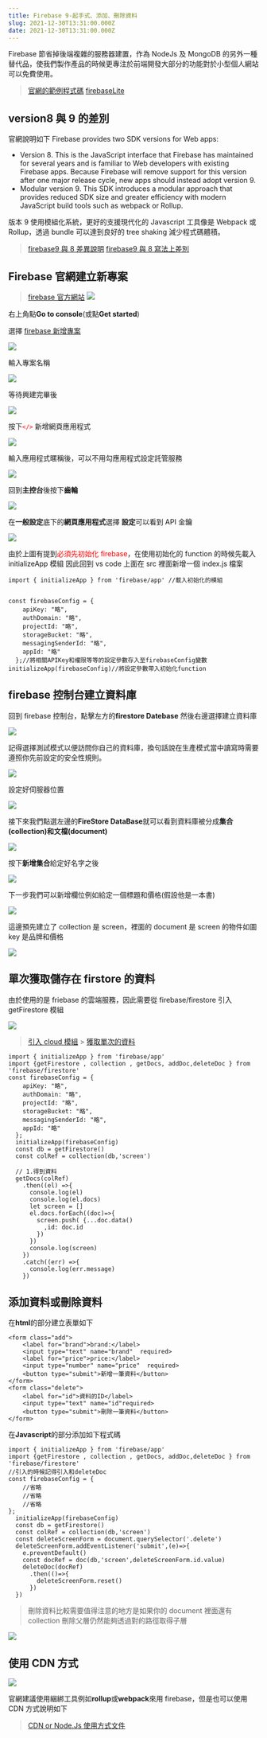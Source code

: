 ```yaml
---
title: Firebase 9-起手式、添加、刪除資料
slug: 2021-12-30T13:31:00.000Z
date: 2021-12-30T13:31:00.000Z
---
```


Firebase 節省掉後端複雜的服務器建置，作為 NodeJs 及 MongoDB 的另外一種替代品，使我們製作產品的時候更專注於前端開發大部分的功能對於小型個人網站可以免費使用。

> [官網的範例程式碼](https://firebase.google.com/docs/firestore/quickstart#swift) 
> [firebaseLite](https://firebase.google.com/docs/firestore/solutions/firestore-lite)

## version8 與 9 的差別

官網說明如下
Firebase provides two SDK versions for Web apps:

- Version 8. This is the JavaScript interface that Firebase has maintained for several years and is familiar to Web developers with existing Firebase apps. Because Firebase will remove support for this version after one major release cycle, new apps should instead adopt version 9.
- Modular version 9. This SDK introduces a modular approach that provides reduced SDK size and greater efficiency with modern JavaScript build tools such as webpack or Rollup.

版本 9 使用模組化系統，更好的支援現代化的 Javascript 工具像是 Webpack 或 Rollup，透過 bundle 可以達到良好的 tree shaking 減少程式碼體積。

> [firebase9 與 8 差異說明](https://firebase.google.com/docs/web/learn-more) 
> [firebase9 與 8 寫法上差別](https://firebase.google.com/docs/web/learn-more#web-version-9_1)

## Firebase 官網建立新專案

> [firebase 官方網站](https://firebase.google.com/)
> ![](https://i.imgur.com/NdNtXJB.png)

右上角點**Go to console**(或點**Get started**)

選擇 [firebase 新增專案](https://console.firebase.google.com/)

![](https://i.imgur.com/DBAAMNi.png)

輸入專案名稱

![](https://i.imgur.com/AKLa3Jj.png)

等待興建完畢後

![](https://i.imgur.com/apJybSJ.png)

按下<font color="red">`</>`</font> 新增網頁應用程式

![](https://i.imgur.com/Klxr2Vm.png)

輸入應用程式暱稱後，可以不用勾應用程式設定託管服務

![](https://i.imgur.com/7aOuGGb.jpg)

回到**主控台**後按下**齒輪**

![](https://i.imgur.com/29E7bD9.png)

在**一般設定**底下的**網頁應用程式**選擇 **設定**可以看到 API 金鑰

![](https://i.imgur.com/kozxaWC.jpg)

由於上圖有提到<font color="red">必須先初始化 firebase</font>，在使用初始化的 function 的時候先載入 initializeApp 模組
因此回到 vs code 上面在 src 裡面新增一個 index.js 檔案

```javascript{numberLines: true}
import { initializeApp } from 'firebase/app' //載入初始化的模組


const firebaseConfig = {
    apiKey: "略",
    authDomain: "略",
    projectId: "略",
    storageBucket: "略",
    messagingSenderId: "略",
    appId: "略"
  };//將相關APIKey和權限等等的設定參數存入至firebaseConfig變數
initializeApp(firebaseConfig)//將設定參數帶入初始化function
```

## firebase 控制台建立資料庫

回到 firebase 控制台，點擊左方的**firestore Datebase** 然後右邊選擇建立資料庫

![](https://i.imgur.com/fOm0Clj.png)

記得選擇測試模式以便訪問你自己的資料庫，換句話說在生產模式當中讀寫時需要遵照你先前設定的安全性規則。

![](https://i.imgur.com/mOlFg8p.png)

設定好伺服器位置

![](https://i.imgur.com/7HpeHId.png)

接下來我們點選左邊的**FireStore DataBase**就可以看到資料庫被分成**集合(collection)**和**文檔(document)**

![](https://i.imgur.com/zXS5lfN.jpg)

按下**新增集合**給定好名字之後

![](https://i.imgur.com/6rqjtni.png)

下一步我們可以新增欄位例如給定一個標題和價格(假設他是一本書)

![](https://i.imgur.com/r4Ff1E4.jpg)

這邊預先建立了 collection 是 screen，裡面的 document 是 screen 的物件如圖 key 是品牌和價格

![](https://i.imgur.com/McZGzcc.png)

## 單次獲取儲存在 firstore 的資料

由於使用的是 friebase 的雲端服務，因此需要從 firebase/firestore 引入 getFirestore 模組

![](https://i.imgur.com/4W2NTAL.png)

> [引入 cloud 模組](https://firebase.google.com/docs/firestore/quickstart#set_up_your_development_environment) > [獲取單次的資料](https://firebase.google.com/docs/firestore/query-data/get-data)

```javascript{numberLines: true}
import { initializeApp } from 'firebase/app'
import {getFirestore , collection , getDocs, addDoc,deleteDoc } from 'firebase/firestore'
const firebaseConfig = {
    apiKey: "略",
    authDomain: "略",
    projectId: "略",
    storageBucket: "略",
    messagingSenderId: "略",
    appId: "略"
  };
  initializeApp(firebaseConfig)
  const db = getFirestore()
  const colRef = collection(db,'screen')

  // 1.得到資料
  getDocs(colRef)
    .then((el) =>{
      console.log(el)
      console.log(el.docs)
      let screen = []
      el.docs.forEach((doc)=>{
        screen.push( {...doc.data()
          ,id: doc.id
        })
      })
      console.log(screen)
    })
    .catch((err) =>{
      console.log(err.message)
    })
```

## 添加資料或刪除資料

在**html**的部分建立表單如下

```html{numberLines: true}
<form class="add">
    <label for="brand">brand:</label>
    <input type="text" name="brand"  required>
    <label for="price">price:</label>
    <input type="number" name="price"  required>
    <button type="submit">新增一筆資料</button>
</form>
<form class="delete">
    <label for="id">資料的ID</label>
    <input type="text" name="id"required>
    <button type="submit">刪除一筆資料</button>
</form>
```

在**Javascript**的部分添加如下程式碼

```javascript{numberLines: true}
import { initializeApp } from 'firebase/app'
import {getFirestore , collection , getDocs, addDoc,deleteDoc } from 'firebase/firestore'
//引入的時候記得引入和deleteDoc
const firebaseConfig = {
    //省略
    //省略
    //省略
};
  initializeApp(firebaseConfig)
  const db = getFirestore()
  const colRef = collection(db,'screen')
  const deleteScreenForm = document.querySelector('.delete')
  deleteScreenForm.addEventListener('submit',(e)=>{
    e.preventDefault()
    const docRef = doc(db,'screen',deleteScreenForm.id.value)
    deleteDoc(docRef)
      .then(()=>{
        deleteScreenForm.reset()
      })
  })
```

> 刪除資料比較需要值得注意的地方是如果你的 document 裡面還有 collection 刪除父層仍然能夠透過對的路徑取得子層

![](https://i.imgur.com/W1HJKCd.png)

## 使用 CDN 方式

![](https://i.imgur.com/gv8YALV.png)

官網建議使用綑綁工具例如**rollup**或**webpack**來用 firebase，但是也可以使用 CDN 方式說明如下

> [CDN or Node.Js 使用方式文件](https://firebase.google.com/docs/web/alt-setup#from-the-cdn)

